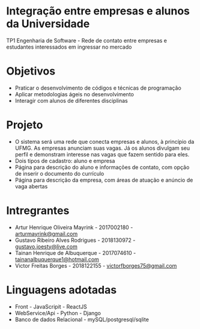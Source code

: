 # Integração entre empresas e alunos da Universidade
TP1 Engenharia de Software - Rede de contato entre empresas e estudantes interessados em ingressar no mercado

# Objetivos
* Praticar o desenvolvimento de códigos e técnicas de programação
* Aplicar metodologias ágeis no desenvolvimento
* Interagir com alunos de diferentes disciplinas

# Projeto
* O sistema será uma rede que conecta empresas e alunos, à princípio da UFMG. As empresas anunciam suas vagas. Já os alunos divulgam seu perfil e demonstram interesse nas vagas que fazem sentido para eles.
* Dois tipos de cadastro: aluno e empresa
* Página para descrição do aluno e informações de contato, com opção de inserir o documento do currículo
* Página para descrição da empresa, com áreas de atuação e anúncio de vaga abertas

# Intregrantes
* Artur Henrique Oliveira Mayrink - 2017002180 - arturmayrink@gmail.com
* Gustavo Ribeiro Alves Rodrigues - 2018130972 - gustavo.joesty@live.com
* Tainan Henrique de Albuquerque - 2017074610 - tainanalbuquerque1@hotmail.com
* Victor Freitas Borges - 2018122155 - victorfborges75@gmail.com

# Linguagens adotadas
* Front - JavaScripit - ReactJS
* WebService/Api - Python - Django
* Banco de dados Relacional - mySQL/postgresql/sqlite
